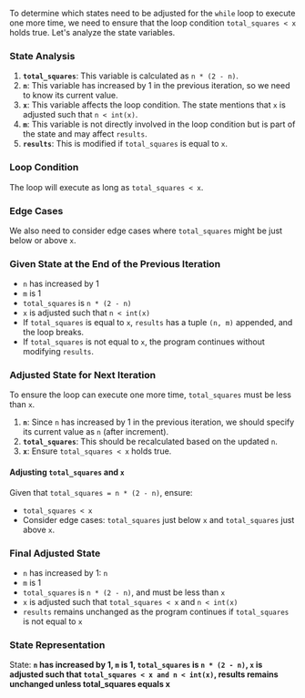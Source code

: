 To determine which states need to be adjusted for the `while` loop to execute one more time, we need to ensure that the loop condition `total_squares < x` holds true. Let's analyze the state variables.

### State Analysis

1. **`total_squares`**: This variable is calculated as `n * (2 - n)`.
2. **`n`**: This variable has increased by 1 in the previous iteration, so we need to know its current value.
3. **`x`**: This variable affects the loop condition. The state mentions that `x` is adjusted such that `n < int(x)`.
4. **`m`**: This variable is not directly involved in the loop condition but is part of the state and may affect `results`.
5. **`results`**: This is modified if `total_squares` is equal to `x`.

### Loop Condition

The loop will execute as long as `total_squares < x`.

### Edge Cases

We also need to consider edge cases where `total_squares` might be just below or above `x`.

### Given State at the End of the Previous Iteration

- `n` has increased by 1
- `m` is 1
- `total_squares` is `n * (2 - n)`
- `x` is adjusted such that `n < int(x)`
- If `total_squares` is equal to `x`, `results` has a tuple `(n, m)` appended, and the loop breaks.
- If `total_squares` is not equal to `x`, the program continues without modifying `results`.

### Adjusted State for Next Iteration

To ensure the loop can execute one more time, `total_squares` must be less than `x`.

1. **`n`**: Since `n` has increased by 1 in the previous iteration, we should specify its current value as `n` (after increment).
2. **`total_squares`**: This should be recalculated based on the updated `n`.
3. **`x`**: Ensure `total_squares < x` holds true.

#### Adjusting `total_squares` and `x`

Given that `total_squares = n * (2 - n)`, ensure:

- `total_squares < x`
- Consider edge cases: `total_squares` just below `x` and `total_squares` just above `x`.

### Final Adjusted State

- `n` has increased by 1: `n`
- `m` is 1
- `total_squares` is `n * (2 - n)`, and must be less than `x`
- `x` is adjusted such that `total_squares < x` and `n < int(x)`
- `results` remains unchanged as the program continues if `total_squares` is not equal to `x`

### State Representation

State: **`n` has increased by 1, `m` is 1, `total_squares` is `n * (2 - n)`, `x` is adjusted such that `total_squares < x and n < int(x)`, results remains unchanged unless total_squares equals x**